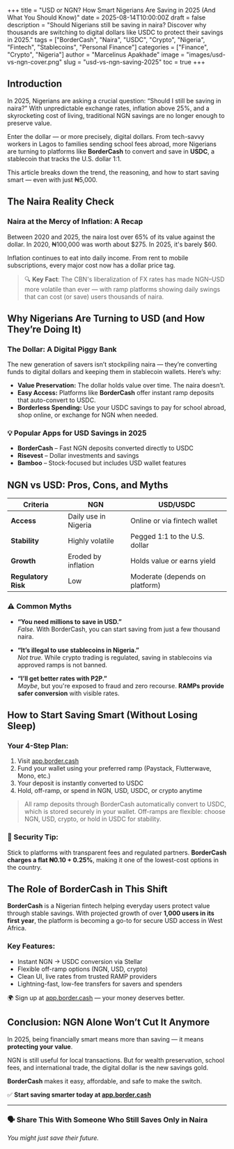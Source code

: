 +++
title = "USD or NGN? How Smart Nigerians Are Saving in 2025 (And What You Should Know)"
date = 2025-08-14T10:00:00Z
draft = false
description = "Should Nigerians still be saving in naira? Discover why thousands are switching to digital dollars like USDC to protect their savings in 2025."
tags = ["BorderCash", "Naira", "USDC", "Crypto", "Nigeria", "Fintech", "Stablecoins", "Personal Finance"]
categories = ["Finance", "Crypto", "Nigeria"]
author = "Marcelinus Apakhade"
image = "images/usd-vs-ngn-cover.png"
slug = "usd-vs-ngn-saving-2025"
toc = true
+++

## Introduction

In 2025, Nigerians are asking a crucial question: “Should I still be saving in naira?” With unpredictable exchange rates, inflation above 25%, and a skyrocketing cost of living, traditional NGN savings are no longer enough to preserve value.

Enter the dollar — or more precisely, digital dollars. From tech-savvy workers in Lagos to families sending school fees abroad, more Nigerians are turning to platforms like **BorderCash** to convert and save in **USDC**, a stablecoin that tracks the U.S. dollar 1:1.

This article breaks down the trend, the reasoning, and how to start saving smart — even with just ₦5,000.

## The Naira Reality Check

### Naira at the Mercy of Inflation: A Recap

Between 2020 and 2025, the naira lost over 65% of its value against the dollar. In 2020, ₦100,000 was worth about $275. In 2025, it's barely $60.

Inflation continues to eat into daily income. From rent to mobile subscriptions, every major cost now has a dollar price tag.

> 🔍 **Key Fact**: The CBN's liberalization of FX rates has made NGN–USD more volatile than ever — with ramp platforms showing daily swings that can cost (or save) users thousands of naira.

## Why Nigerians Are Turning to USD (and How They’re Doing It)

### The Dollar: A Digital Piggy Bank

The new generation of savers isn’t stockpiling naira — they’re converting funds to digital dollars and keeping them in stablecoin wallets. Here’s why:

- **Value Preservation:** The dollar holds value over time. The naira doesn’t.  
- **Easy Access:** Platforms like **BorderCash** offer instant ramp deposits that auto-convert to USDC.  
- **Borderless Spending:** Use your USDC savings to pay for school abroad, shop online, or exchange for NGN when needed.  

### 💡 Popular Apps for USD Savings in 2025

- **BorderCash** – Fast NGN deposits converted directly to USDC  
- **Risevest** – Dollar investments and savings  
- **Bamboo** – Stock-focused but includes USD wallet features  

## NGN vs USD: Pros, Cons, and Myths

| Criteria          | NGN                   | USD/USDC                          |
|------------------|-----------------------|-----------------------------------|
| **Access**        | Daily use in Nigeria  | Online or via fintech wallet      |
| **Stability**     | Highly volatile       | Pegged 1:1 to the U.S. dollar     |
| **Growth**        | Eroded by inflation   | Holds value or earns yield        |
| **Regulatory Risk**| Low                 | Moderate (depends on platform)    |

### ⚠️ Common Myths

- **“You need millions to save in USD.”**  
  _False._ With BorderCash, you can start saving from just a few thousand naira.

- **“It’s illegal to use stablecoins in Nigeria.”**  
  _Not true._ While crypto trading is regulated, saving in stablecoins via approved ramps is not banned.

- **“I’ll get better rates with P2P.”**  
  _Maybe_, but you're exposed to fraud and zero recourse. **RAMPs provide safer conversion** with visible rates.

## How to Start Saving Smart (Without Losing Sleep)

### Your 4-Step Plan:

1. Visit [app.border.cash](https://app.border.cash)  
2. Fund your wallet using your preferred ramp (Paystack, Flutterwave, Mono, etc.)  
3. Your deposit is instantly converted to USDC  
4. Hold, off-ramp, or spend in NGN, USD, USDC, or crypto anytime  

> All ramp deposits through BorderCash automatically convert to USDC, which is stored securely in your wallet. Off-ramps are flexible: choose NGN, USD, crypto, or hold in USDC for stability.

### 🔐 Security Tip:

Stick to platforms with transparent fees and regulated partners. **BorderCash charges a flat ₦0.10 + 0.25%**, making it one of the lowest-cost options in the country.

## The Role of BorderCash in This Shift

**BorderCash** is a Nigerian fintech helping everyday users protect value through stable savings. With projected growth of over **1,000 users in its first year**, the platform is becoming a go-to for secure USD access in West Africa.

### Key Features:

- Instant NGN → USDC conversion via Stellar  
- Flexible off-ramp options (NGN, USD, crypto)  
- Clean UI, live rates from trusted RAMP providers  
- Lightning-fast, low-fee transfers for savers and spenders  

🌍 Sign up at [app.border.cash](https://app.border.cash) — your money deserves better.

## Conclusion: NGN Alone Won’t Cut It Anymore

In 2025, being financially smart means more than saving — it means **protecting your value**.

NGN is still useful for local transactions. But for wealth preservation, school fees, and international trade, the digital dollar is the new savings gold.

**BorderCash** makes it easy, affordable, and safe to make the switch.

✅ **Start saving smarter today at [app.border.cash](https://app.border.cash)**

---

### 🗣️ Share This With Someone Who Still Saves Only in Naira  
_You might just save their future._
